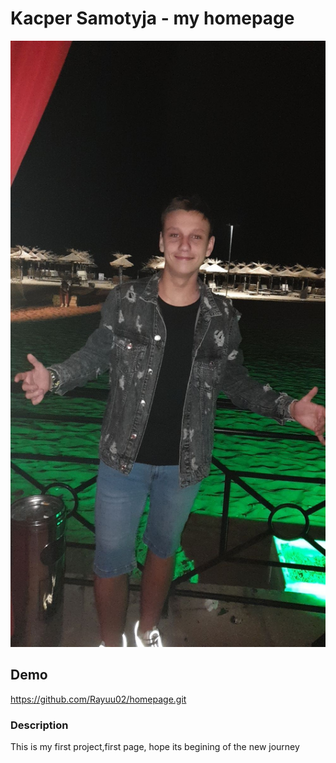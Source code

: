# Kacper Samotyja - my homepage
![Kacper](images/Kacper.jpg)
## Demo
https://github.com/Rayuu02/homepage.git
### Description
This is my first project,first page, hope its begining of the new journey
